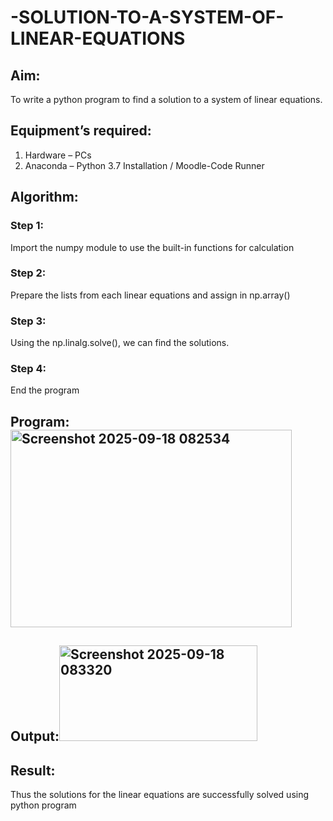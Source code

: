 # -SOLUTION-TO-A-SYSTEM-OF-LINEAR-EQUATIONS
## Aim:
To write a python program to find a solution to a system of linear equations.
## Equipment’s required:
1. 	Hardware – PCs
2. 	Anaconda – Python 3.7 Installation / Moodle-Code Runner
## Algorithm:
### Step 1: 
Import the numpy module to use the built-in functions for calculation
### Step 2: 
Prepare the lists from each linear equations and assign in np.array()
### Step 3: 
Using the np.linalg.solve(), we can find the solutions.
### Step 4: 
End the program
## Program:<img width="450" height="316" alt="Screenshot 2025-09-18 082534" src="https://github.com/user-attachments/assets/4af952a9-80a6-4251-9afa-f9f9f8c0ac7e" />


## Output:<img width="317" height="153" alt="Screenshot 2025-09-18 083320" src="https://github.com/user-attachments/assets/a94f238e-e724-48b8-9aae-b2008c3d3828" />

## Result: 
Thus the solutions for the linear equations are successfully solved using python program

